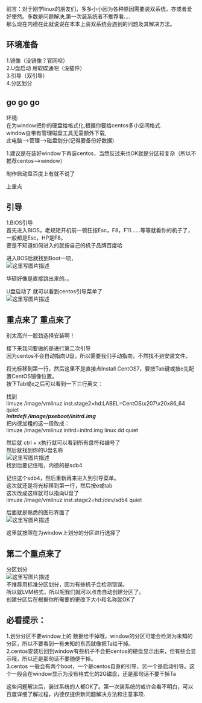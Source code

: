   前言：对于刚学linux的朋友们，多多小小因为各种原因需要装双系统，亦或者爱好使然。多数是问题解决,第一次装系统者不推荐看….   
 那么现在内德在此就说说在本本上装双系统会遇到的问题及其解决方法。

 
## 环境准备

 1.镜像（没镜像？官网呗）   
 2.U盘启动 用软碟通吧（没插件）   
 3.引导（双引导）   
 4.分区划分

 
## go go go

 环境:   
 在为window把你的硬盘给格式化,根据你要给centos多小空间格式.   
 window自带有管理磁盘工具无需额外下载,   
 此电脑—->管理—>磁盘划分(记得要备份好数据)

 1.建议是在装好window下再装centos，当然反过来也OK就是分区较复杂（所以不推荐centos—>window）

 制作启动盘百度上有就不说了

 上重点

 
## 引导

 1.BIOS引导   
 首先进入BIOS，老规矩开机前一顿狂按Esc，F8，F11……等等就看你的机子了，一般都是Esc，HP是F8。   
 要是不知道如何进入的就按自己的机子品牌百度哈

 进入BOS后就找到Boot一项，   
 ![这里写图片描述](https://img-blog.csdn.net/20171114195140442?watermark/2/text/aHR0cDovL2Jsb2cuY3Nkbi5uZXQvTmVkdmVkX0w=/font/5a6L5L2T/fontsize/400/fill/I0JBQkFCMA==/dissolve/70/gravity/SouthEast)

 华硕好像是直接跳出来的。。

 U盘启动了 就可以看到centos引导菜单了   
 ![这里写图片描述](https://img-blog.csdn.net/20171114201017069?watermark/2/text/aHR0cDovL2Jsb2cuY3Nkbi5uZXQvTmVkdmVkX0w=/font/5a6L5L2T/fontsize/400/fill/I0JBQkFCMA==/dissolve/70/gravity/SouthEast)

 
## 重点来了 重点来了

 别太高兴一股劲选择安装啊！

 接下来我问要做的是进行第二次引导   
 因为centos不会自动指向U盘，所以需要我们手动指向，不然找不到安装文件。

 将光标移到第一行，然后这里不是直接点Install CentOS7，要按Tab键或按e先配置CentOS镜像位置。   
 按下Tab或e之后可以看到一下三行英文：

 找到   
 limuze /image/vmlinuz inst.stage2=hd:LABEL=CentOS\x207\x20x86_64 quiet   
 **_initrdefi /image/pxeboot/initrd.img_**   
 把内德加粗的这一段改成：   
 limuze /image/vmlinuz initrd=initrd.img linux dd quiet

 然后就 ctrl + x执行就可以看到所有盘符和编号了   
 然后就找到你的U盘名称   
 ![这里写图片描述](https://img-blog.csdn.net/20171114203052828?watermark/2/text/aHR0cDovL2Jsb2cuY3Nkbi5uZXQvTmVkdmVkX0w=/font/5a6L5L2T/fontsize/400/fill/I0JBQkFCMA==/dissolve/70/gravity/SouthEast)   
 找到后要记住哦，内德的是sdb4

 记住这个sdb4，然后重新再来进入到引导菜单。   
 这次就还是将光标移到第一行，然后按e或tab   
 这次改成这样就可以指向U盘了   
 limuze /image/vmlinuz inst.stage2=hd:/dev/sdb4 quiet

 后面就是熟悉的图形界面了   
 ![这里写图片描述](https://img-blog.csdn.net/20171114203649091?watermark/2/text/aHR0cDovL2Jsb2cuY3Nkbi5uZXQvTmVkdmVkX0w=/font/5a6L5L2T/fontsize/400/fill/I0JBQkFCMA==/dissolve/70/gravity/SouthEast)

 这里就按照在为window上划分的分区进行选择了

 
## 第二个重点来了

 分区划分   
 ![这里写图片描述](https://img-blog.csdn.net/20171114203942156?watermark/2/text/aHR0cDovL2Jsb2cuY3Nkbi5uZXQvTmVkdmVkX0w=/font/5a6L5L2T/fontsize/400/fill/I0JBQkFCMA==/dissolve/70/gravity/SouthEast)   
 不推荐用标准分区划分，因为有些机子会检测错误。   
 所以就LVM格式，所以呢我们就可以点击自动创建分区了。   
 创建分区后在根据你所需要的更改下大小和名称就OK了

 
## 必看提示：

 1.划分分区不要window上的 数据给干掉哦，window的分区可能会检测为未知的分区，所以不要看到一有未知的东西就像把Ta给干掉。   
 2.centos安装后回到window有些机子不会把centos的硬盘显示出来，但有些会显示哦，所以还是那句话不要随便干掉。   
 3.centos 一般会有两个boot，一个是centos自身的引导，另一个是启动引导。这个一般会在window显示为没有格式化的2G磁盘，还是那句话不要干掉Ta

 这些问题解决后，装过系统的人都OK了。第一次装系统的或许会看不明白，可以百度详细了解过程，内德仅提供新问题解决方法和注意事项.

   
  
